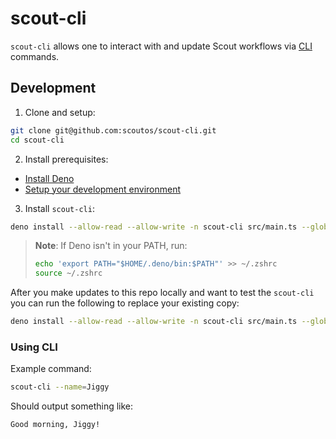 # scout-cli

`scout-cli` allows one to interact with and update Scout workflows via
[CLI](https://en.wikipedia.org/wiki/Command-line_interface) commands.

## Development

1. Clone and setup:

```bash
git clone git@github.com:scoutos/scout-cli.git
cd scout-cli
```

2. Install prerequisites:

- [Install Deno](https://docs.deno.com/runtime/getting_started/installation/)
- [Setup your development environment](https://docs.deno.com/runtime/getting_started/setup_your_environment/)

3. Install `scout-cli`:

```bash
deno install --allow-read --allow-write -n scout-cli src/main.ts --global
```

> **Note**: If Deno isn't in your PATH, run:
>
> ```bash
> echo 'export PATH="$HOME/.deno/bin:$PATH"' >> ~/.zshrc
> source ~/.zshrc
> ```

After you make updates to this repo locally and want to test the `scout-cli` you can run the following to replace your existing copy:

```bash
deno install --allow-read --allow-write -n scout-cli src/main.ts --global -f
```

### Using CLI

Example command:

```bash
scout-cli --name=Jiggy
```

Should output something like:

```
Good morning, Jiggy!
```
